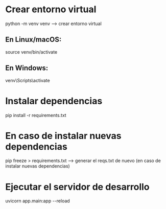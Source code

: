 # Crear entorno virtual
python -m venv venv --> crear entorno virtual

## En Linux/macOS:

source venv/bin/activate

## En Windows:

venv\Scripts\activate

# Instalar dependencias

pip install -r requirements.txt

# En caso de instalar nuevas dependencias
pip freeze > requirements.txt --> generar el reqs.txt de nuevo (en caso de instalar nuevas dependencias)

# Ejecutar el servidor de desarrollo

uvicorn app.main:app --reload


